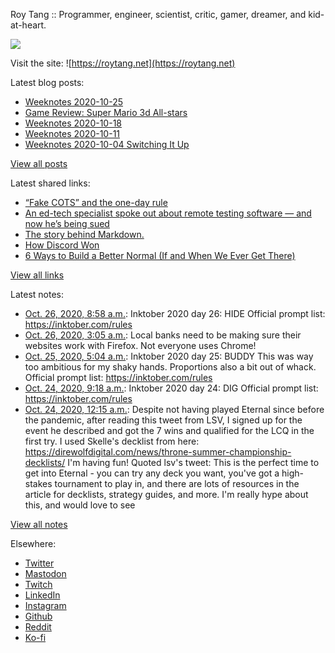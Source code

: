 Roy Tang :: Programmer, engineer, scientist, critic, gamer, dreamer, and kid-at-heart.

![](https://roytang.net/img/profile.jpg)

Visit the site: ![https://roytang.net](https://roytang.net)

Latest blog posts:

- [Weeknotes 2020-10-25](https://roytang.net/2020/10/weeknotes-2020-10-25/)
- [Game Review: Super Mario 3d All-stars](https://roytang.net/2020/10/mario-3d-all-stars/)
- [Weeknotes 2020-10-18](https://roytang.net/2020/10/weeknotes-2020-10-18/)
- [Weeknotes 2020-10-11](https://roytang.net/2020/10/weeknotes-2020-10-11/)
- [Weeknotes 2020-10-04 Switching It Up](https://roytang.net/2020/10/weeknotes-2020-10-04/)

[View all posts](https://roytang.net/blog)

Latest shared links:

- [“Fake COTS” and the one-day rule](https://roytang.net/2020/10/fake-cots-and-the-one-day-rule/)
- [An ed-tech specialist spoke out about remote testing software — and now he’s being sued](https://roytang.net/2020/10/an-ed-tech-specialist-spoke-out-about-remote-testing-software-and-now-hes-being-sued/)
- [The story behind Markdown.](https://roytang.net/2020/10/the-story-behind-markdown/)
- [How Discord Won](https://roytang.net/2020/10/how-discord-won/)
- [6 Ways to Build a Better Normal (If and When We Ever Get There)](https://roytang.net/2020/10/6-ways-to-build-a-better-normal-if-and-when-we-ever-get-there/)

[View all links](https://roytang.net/links)

Latest notes:

- [Oct. 26, 2020, 8:58 a.m.](https://roytang.net/2020/10/inktober-26-hide/): Inktober 2020 day 26: HIDE Official prompt list: https://inktober.com/rules
- [Oct. 26, 2020, 3:05 a.m.](https://roytang.net/2020/10/1320562175245598721/): Local banks need to be making sure their websites work with Firefox. Not everyone uses Chrome!
- [Oct. 25, 2020, 5:04 a.m.](https://roytang.net/2020/10/inktober-25-buddy/): Inktober 2020 day 25: BUDDY This was way too ambitious for my shaky hands. Proportions also a bit out of whack. Official prompt list: https://inktober.com/rules
- [Oct. 24, 2020, 9:18 a.m.](https://roytang.net/2020/10/inktober-24-dig/): Inktober 2020 day 24: DIG Official prompt list: https://inktober.com/rules
- [Oct. 24, 2020, 12:15 a.m.](https://roytang.net/2020/10/1319794495395745793/): Despite not having played Eternal since before the pandemic, after reading this tweet from LSV, I signed up for the event he described and got the 7 wins and qualified for the LCQ in the first try. I used Skelle&#x27;s decklist from here: https://direwolfdigital.com/news/throne-summer-championship-decklists/ I&#x27;m having fun! Quoted lsv&#x27;s tweet: This is the perfect time to get into Eternal - you can try any deck you want, you&#x27;ve got a high-stakes tournament to play in, and there are lots of resources in the article for decklists, strategy guides, and more. I&#x27;m really hype about this, and would love to see

[View all notes](https://roytang.net/notes)

Elsewhere:

- [Twitter](https://twitter.com/roytang)
- [Mastodon](https://mastodon.technology/@roytang)
- [Twitch](https://twitch.tv/twitchyroy)
- [LinkedIn](https://www.linkedin.com/in/roytang)
- [Instagram](https://instagram.com/roytang0400)
- [Github](https://github.com/roytang)
- [Reddit](https://reddit.com/u/hungryroy)
- [Ko-fi](https://ko-fi.com/roytang)
